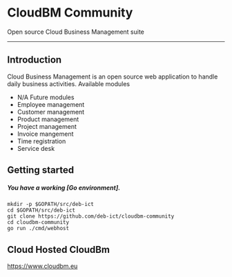 # CloudBM Community
Open source Cloud Business Management suite

---

## Introduction
Cloud Business Management is an open source web application to handle daily business activities.
Available modules
- N/A
Future modules
- Employee management
- Customer management
- Product management
- Project management
- Invoice mangement
- Time registration
- Service desk

## Getting started

##### You have a working [Go environment].

```
mkdir -p $GOPATH/src/deb-ict
cd $GOPATH/src/deb-ict
git clone https://github.com/deb-ict/cloudbm-community
cd cloudbm-community
go run ./cmd/webhost
```

## Cloud Hosted CloudBm
https://www.cloudbm.eu
